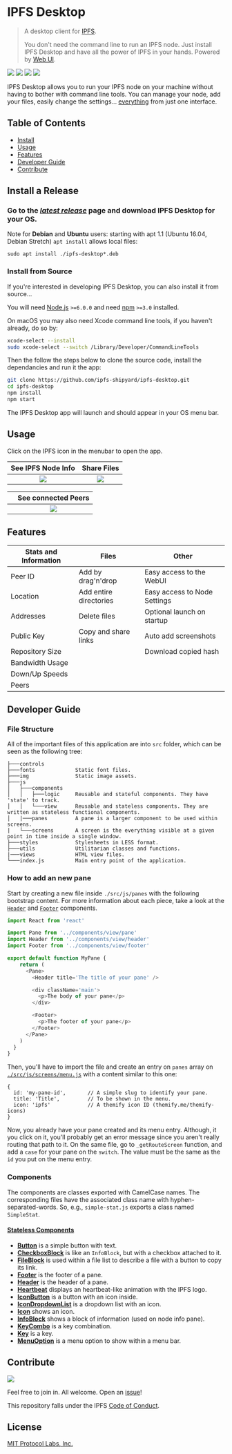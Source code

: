 # IPFS Desktop

> A desktop client for [IPFS](https://ipfs.io).
>
> You don't need the command line to run an IPFS node. Just install IPFS Desktop and have all the power of IPFS in your hands. Powered by [Web UI](https://github.com/ipfs-shipyard/ipfs-webui).

[![](https://img.shields.io/badge/made%20by-Protocol%20Labs-blue.svg?style=flat-square)](https://protocol.ai/)
[![](https://img.shields.io/badge/project-IPFS-blue.svg?style=flat-square)](http://ipfs.io/)
[![](https://img.shields.io/badge/freenode-%23ipfs-blue.svg?style=flat-square)](http://webchat.freenode.net/?channels=%23ipfs)
[![](https://david-dm.org/ipfs-shipyard/ipfs-desktop.svg?style=flat-square)](https://david-dm.org/ipfs-shipyard/ipfs-desktop)

IPFS Desktop allows you to run your IPFS node on your machine without having to bother with command line tools. You can manage your node, add your files, easily change the settings... [everything](#features) from just one interface.

## Table of Contents

- [Install](#install)
- [Usage](#usage)
- [Features](#features)
- [Developer Guide](#developer-guide)
- [Contribute](#contribute)

## Install a Release

### Go to the [*latest release*](https://github.com/ipfs-shipyard/ipfs-desktop/releases/latest) page and download IPFS Desktop for your OS.


Note for **Debian** and **Ubuntu** users: starting with apt 1.1 (Ubuntu 16.04, Debian Stretch) `apt install` allows local files:
  ```
  sudo apt install ./ipfs-desktop*.deb
  ```

### Install from Source

If you're interested in developing IPFS Desktop, you can also install it from source...

You will need [Node.js](https://nodejs.org/en/) `>=6.0.0` and
need [npm](npmjs.org) `>=3.0` installed.

On macOS you may also need Xcode command line tools, if you haven't already, do so by:

```bash
xcode-select --install
sudo xcode-select --switch /Library/Developer/CommandLineTools
```

Then the follow the steps below to clone the source code, install the dependancies and run it the app:

```bash
git clone https://github.com/ipfs-shipyard/ipfs-desktop.git
cd ipfs-desktop
npm install
npm start
```

The IPFS Desktop app will launch and should appear in your OS menu bar.

## Usage

Click on the IPFS icon in the menubar to open the app.

| See IPFS Node Info | Share Files |
|:---:|:---:|
| ![](https://ipfs.io/ipfs/QmPBMMG4HUB1U1kLfwWvr6zQhGMcuvWYtGEFeTqBjG2jxW) | ![](https://ipfs.io/ipfs/QmSL8L5kMevXWDZguBwiwDVsQX6qkRFt1yTCDdnA1LmyR9) |

| | See connected Peers |
|:---:|:---:|
| | ![](https://ipfs.io/ipfs/QmW1SWU1aALf8sqSvEFGUtzK8oqX9BGNA6r4bzS8MPg94B) |

## Features

| Stats and Information | Files                   | Other                           |
|-----------------------|-------------------------|---------------------------------|
| Peer ID               | Add by drag'n'drop      | Easy access to the WebUI        |
| Location              | Add entire directories  | Easy access to Node Settings    |
| Addresses             | Delete files            | Optional launch on startup      |
| Public Key            | Copy and share links    | Auto add screenshots            |
| Repository Size       |                         | Download copied hash            |
| Bandwidth Usage       |                         | 
| Down/Up Speeds        |                         |
| Peers                 |                         |

## Developer Guide

### File Structure

All of the important files of this application are into `src` folder, which can be seen as the following tree:

```
├───controls
├───fonts             Static font files.
├───img               Static image assets.
├───js
│   ├───components
│   │   ├───logic     Reusable and stateful components. They have 'state' to track.
│   │   └───view      Reusable and stateless components. They are written as stateless functional components.
│   |───panes         A pane is a larger component to be used within screens.
|   └───screens       A screen is the everything visible at a given point in time inside a single window.
├───styles            Stylesheets in LESS format.
├───utils             Utilitarian classes and functions.
|───views             HTML view files.
└───index.js          Main entry point of the application.
```

### How to add an new pane

Start by creating a new file inside `./src/js/panes` with the following bootstrap content. For more information about each piece, take a look at the [`Header`](./src/js/components/view/header.js) and [`Footer`](./src/js/components/view/footer.js) components.

```js
import React from 'react'

import Pane from '../components/view/pane'
import Header from '../components/view/header'
import Footer from '../components/view/footer'

export default function MyPane {
    return (
      <Pane>
        <Header title='The title of your pane' />

        <div className='main'>
          <p>The body of your pane</p>
        </div>

        <Footer>
          <p>The footer of your pane</p>
        </Footer>
      </Pane>
    )
  }
}
```

Then, you'll have to import the file and create an entry on `panes` array on [`./src/js/screens/menu.js`](./src/js/components/view/icon.js) with a content similar to this one:

```
{
  id: 'my-pane-id',       // A simple slug to identify your pane.
  title: 'Title',         // To be shown in the menu.
  icon: 'ipfs'            // A themify icon ID (themify.me/themify-icons)
}
```

Now, you already have your pane created and its menu entry. Although, it you click on it, you'll probably get an error message since you aren't really routing that path to it. On the same file, go to `_getRouteScreen` function, and add a `case` for your pane on the `switch`. The value must be the same as the `id` you put on the menu entry.

### Components

The components are classes exported with CamelCase names. The corresponding files have the associated class name with hyphen-separated-words. So, e.g., `simple-stat.js` exports a class named `SimpleStat`.

#### [Stateless Components](./src/js/components/view)

+ [**Button**](./src/js/components/view/button.js) is a simple button with text.
+ [**CheckboxBlock**](./src/js/components/view/checkbox-block.js) is like an `InfoBlock`, but with a checkbox attached to it.
+ [**FileBlock**](./src/js/components/view/file-block.js) is used within a file list to describe a file with a button to copy its link.
+ [**Footer**](./src/js/components/view/footer.js) is the footer of a pane.
+ [**Header**](./src/js/components/view/header.js) is the header of a pane.
+ [**Heartbeat**](./src/js/components/view/heartbeat.js) displays an heartbeat-like animation with the IPFS logo.
+ [**IconButton**](./src/js/components/view/icon-button.js) is a button with an icon inside.
+ [**IconDropdownList**](./src/js/components/view/icon-dropdown-list.js) is a dropdown list with an icon.
+ [**Icon**](./src/js/components/view/icon.js) shows an icon.
+ [**InfoBlock**](./src/js/components/view/info-block.js) shows a block of information (used on node info pane).
+ [**KeyCombo**](./src/js/components/view/key-combo.js) is a key combination.
+ [**Key**](./src/js/components/view/key.js) is a key.
+ [**MenuOption**](./src/js/components/view/menu-option.js) is a menu option to show within a menu bar.

## Contribute

[![](https://cdn.rawgit.com/jbenet/contribute-ipfs-gif/master/img/contribute.gif)](https://github.com/ipfs/community/blob/master/contributing.md)

Feel free to join in. All welcome. Open an [issue](https://github.com/ipfs-shipyard/ipfs-desktop/issues)!

This repository falls under the IPFS [Code of Conduct](https://github.com/ipfs/community/blob/master/code-of-conduct.md).

## License

[MIT Protocol Labs, Inc.](./LICENSE)
